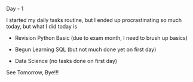 Day - 1 

I started my daily tasks routine, but I ended up procrastinating so much today, but what I did today is 

- Revision Python Basic (due to exam month, I need to brush up basics)

- Begun Learning SQL (but not much done yet on first day)

- Data Science (no tasks done on first day)

See Tomorrow, Bye!!!